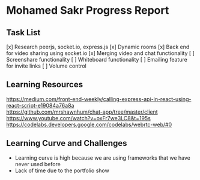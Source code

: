 # Mohamed Sakr Progress Report

## Task List
[x] Research peerjs, socket.io, express.js
[x] Dynamic rooms
[x] Back end for video sharing using socket.io
[x] Merging video and chat functionality
[ ] Screenshare functionality
[ ] Whiteboard functionality
[ ] Emailing feature for invite links
[ ] Volume control

## Learning Resources
https://medium.com/front-end-weekly/calling-express-api-in-react-using-react-script-e19084a76a8a <br>
https://github.com/mrshawnhum/chat-app/tree/master/client <br>
https://www.youtube.com/watch?v=oxFr7we3LC8&t=195s <br>
https://codelabs.developers.google.com/codelabs/webrtc-web/#0 <br>

## Learning Curve and Challenges
- Learning curve is high because we are using frameworks that we have never used before
- Lack of time due to the portfolio show


